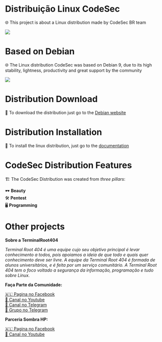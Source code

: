 # Distribuição Linux CodeSec

🌐 This project is about a Linux distribution made by CodeSec BR team

<img src="http://i.imgur.com/6A9pbWZ.jpg">

# Based on Debian

🌐 The Linux distribution CodeSec was based on Debian 9, due to its high stability, lightness, productivity and great support by the community

<img src="http://i.imgur.com/HNj7kbQ.png">

# Distribution Download 

💽 To download the distribution just go to the <a href="https://www.debian.org/CD/http-ftp/#stable">Debian website</a>

# Distribution Installation

📖 To install the linux distribution, just go to the <a href="/Documentation">documentation</a>

# CodeSec Distribution Features

🏗 The CodeSec Distribution was created from <i>three pillars</i>:

🕶 <B> Beauty </b><br>
🛠 <B> Pentest </b><br>
🖥 <B> Programming </b><br>

# Other projects

<b>Sobre a TerminalRoot404</b>

<i>Terminal Root 404 é uma equipe cujo seu objetivo principal é levar conhecimento a todos, pois apoiamos a ideia de que todo e quais quer conhecimento deve ser livre. A equipe da Terminal Root 404 é formada de alunos universitários, e é feita por um serviço comunitário.
A Terminal Root 404 tem o foco voltado a segurança da informação, programação e tudo sobre Linux.</i>

<b>Faça Parte da Comunidade:</b>

<a href="https://fb.com/TerminalRoot404">🇦🇱 Pagina no Facebook<br><a>
<a href="https://goo.gl/y42Y3c">🎥 Canal no Youtube<br><a>
<a href="https://t.me/TerminalRoot404">🏴 Canal no Telegram<br><a>
<a href="https://t.me/GrupoTerminalRoot404">🏴 Grupo no Telegram<br><a>

<b>Parceria Sombra HP:</b>

<a href="https://fb.com/mfz.sombrahp">🇦🇱 Pagina no Facebook<br></a>
<a href="https://goo.gl/4nhqrY">🎥 Canal no Youtube<br><a>



